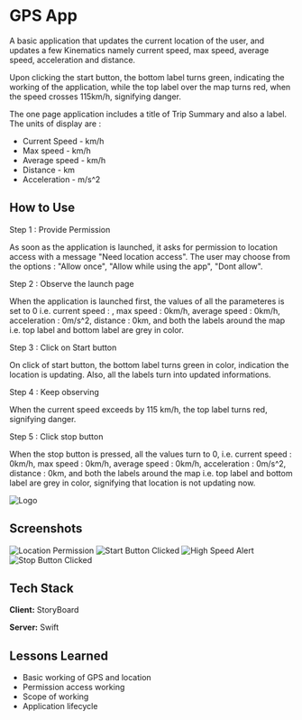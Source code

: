 
# GPS App

A basic application that updates the current location of the user, and updates a few Kinematics namely current speed, max speed, average speed, acceleration and distance. 

Upon clicking the start button, the bottom label turns green, indicating the working of the application, while the top label over the map turns red, when the speed crosses 115km/h, signifying danger.

The one page application includes a title of Trip Summary and also a label. 
The units of display are :  
- Current Speed - km/h
- Max speed - km/h
- Average speed - km/h
- Distance - km
- Acceleration - m/s^2


## How to Use

Step 1 : Provide Permission

As soon as the application is launched, it asks for permission to location access with a message "Need location access".
The user may choose from the options : "Allow once", "Allow while using the app", "Dont allow".


Step 2 : Observe the launch page

When the application is launched first, the values of all the parameteres is set to 0 i.e. current speed : , max speed : 0km/h, average speed : 0km/h, acceleration : 0m/s^2, distance : 0km, and both the labels around the map i.e. top label and bottom label are grey in color.

Step 3 : Click on Start button

On click of start button, the bottom label turns green in color, indication the location is updating. Also, all the labels turn into updated informations.

Step 4 : Keep observing

When the current speed exceeds by 115 km/h, the top label turns red, signifying danger.

Step 5 : Click stop button

When the stop button is pressed, all the values turn to 0, i.e. 
current speed : 0km/h, max speed : 0km/h, average speed : 0km/h, acceleration : 0m/s^2, distance : 0km, and both the labels around the map i.e. top label and bottom label are grey in color, signifying that location is not updating now.





![Logo](gpsIcon.png)




## Screenshots

![Location Permission](Assets/Location)
![Start Button Clicked](Assets/Start)
![High Speed Alert](Assets/RedLabel)
![Stop Button Clicked](Assets/Stop)



## Tech Stack

**Client:** StoryBoard

**Server:** Swift


## Lessons Learned

- Basic working of GPS and location
- Permission access working
- Scope of working
- Application lifecycle


